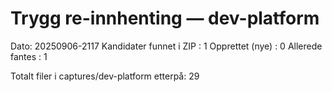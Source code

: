 # Trygg re-innhenting — dev-platform
Dato: 20250906-2117
Kandidater funnet i ZIP  : 1
Opprettet (nye)          : 0
Allerede fantes          : 1



Totalt filer i captures/dev-platform etterpå: 29
